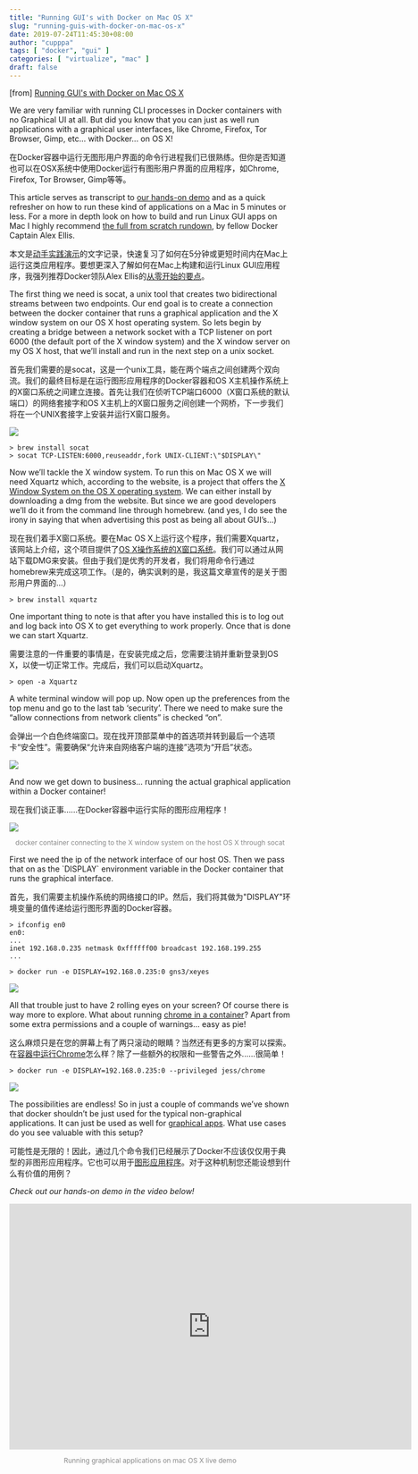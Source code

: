 ```yaml
---
title: "Running GUI's with Docker on Mac OS X"
slug: "running-guis-with-docker-on-mac-os-x"
date: 2019-07-24T11:45:30+08:00
author: "cupppa"
tags: [ "docker", "gui" ]
categories: [ "virtualize", "mac" ]
draft: false
---
```


<p>[from] <a href="https://cntnr.io/running-guis-with-docker-on-mac-os-x-a14df6a76efc">Running GUI's with Docker on Mac OS X</a></p>

<p>
We are very familiar with running CLI processes in Docker containers with no Graphical UI at all. But did you know that you can just as well run applications with a graphical user interfaces, like Chrome, Firefox, Tor Browser, Gimp, etc... with Docker... on OS X!
</p>
<p>
在Docker容器中运行无图形用户界面的命令行进程我们已很熟练。但你是否知道也可以在OSX系统中使用Docker运行有图形用户界面的应用程序，如Chrome, Firefox, Tor Browser, Gimp等等。
</p>

<!--more-->

<p>
This article serves as transcript to <a href="https://www.youtube.com/watch?v=PKyj8sbZNYw&source=post_page">our hands-on demo</a> and as a quick refresher on how to run these kind of applications on a Mac in 5 minutes or less. For a more in depth look on how to build and run Linux GUI apps on Mac I highly recommend <a href="http://blog.alexellis.io/linux-deskto    p-on-mac/?source=post_page">the full from scratch rundown</a>, by fellow Docker Captain Alex Ellis.
</p>
<p>
本文是<a href="https://www.youtube.com/watch?v=PKyj8sbZNYw&source=post_page">动手实践演示</a>的文字记录，快速复习了如何在5分钟或更短时间内在Mac上运行这类应用程序。要想更深入了解如何在Mac上构建和运行Linux GUI应用程序，我强列推荐Docker领队Alex Ellis的<a href="http://blog.alexellis.io/linux-desktop-on-mac/?source=post_page">从零开始的要点</a>。
</p>

<p>
The first thing we need is socat, a unix tool that creates two bidirectional streams between two endpoints. Our end goal is to create a connection between the docker container that runs a graphical application and the X window system on our OS X host operating system. So lets begin by creating a bridge between a network socket with a TCP listener on port 6000 (the default port of the X window system) and the X window server on my OS X host, that we’ll install and run in the next step on a unix socket.
</p>
<p>
首先我们需要的是socat，这是一个unix工具，能在两个端点之间创建两个双向流。我们的最终目标是在运行图形应用程序的Docker容器和OS X主机操作系统上的X窗口系统之间建立连接。首先让我们在侦听TCP端口6000（X窗口系统的默认端口）的网络套接字和OS X主机上的X窗口服务之间创建一个网桥，下一步我们将在一个UNIX套接字上安装并运行X窗口服务。
</p>

<img src="https://miro.medium.com/max/1400/1*5-82LVnDtodIHAScrre6nQ.png" />

```
> brew install socat
> socat TCP-LISTEN:6000,reuseaddr,fork UNIX-CLIENT:\"$DISPLAY\"
```

<p>
Now we’ll tackle the X window system. To run this on Mac OS X we will need Xquartz which, according to the website, is a project that offers the <a href="https://www.xquartz.org/?source=post_page">X Window System on the OS X operating system</a>. We can either install by downloading a dmg from the website. But since we are good developers we’ll do it from the command line through homebrew. (and yes, I do see the irony in saying that when advertising this post as being all about GUI’s…)
</p>
<p>
现在我们着手X窗口系统。要在Mac OS X上运行这个程序，我们需要Xquartz，该网站上介绍，这个项目提供了<a href="https://www.xquartz.org/?source=post_page">OS X操作系统的X窗口系统</a>。我们可以通过从网站下载DMG来安装。但由于我们是优秀的开发者，我们将用命令行通过homebrew来完成这项工作。（是的，确实讽剌的是，我这篇文章宣传的是关于图形用户界面的...）
</p>

```
> brew install xquartz
```

<p>
One important thing to note is that after you have installed this is to log out and log back into OS X to get everything to work properly. Once that is done we can start Xquartz.
</p>
<p>
需要注意的一件重要的事情是，在安装完成之后，您需要注销并重新登录到OS X，以使一切正常工作。完成后，我们可以启动Xquartz。
</p>

```
> open -a Xquartz
```

<p>
A white terminal window will pop up. Now open up the preferences from the top menu and go to the last tab ‘security’. There we need to make sure the “allow connections from network clients” is checked “on”.
</p>
<p>
会弹出一个白色终端窗口。现在找开顶部菜单中的首选项并转到最后一个选项卡“安全性”。需要确保“允许来自网络客户端的连接”选项为“开启”状态。
</p>

<img src="https://miro.medium.com/max/1400/1*zMO-bPar1Z1AUUH-O2WBfw.png" />

<p>
And now we get down to business… running the actual graphical application within a Docker container!
</p>
<p>
现在我们谈正事......在Docker容器中运行实际的图形应用程序！
</p>

<img src="https://miro.medium.com/max/1400/1*t9RTn9w0PwQAMtK1yrq1GQ.png" />
<center><p style="color:#888;font-size:12px;">docker container connecting to the X window system on the host OS X through socat</p></center>

<p>
First we need the ip of the network interface of our host OS. Then we pass that on as the `DISPLAY` environment variable in the Docker container that runs the graphical interface.
</p>
<p>
首先，我们需要主机操作系统的网络接口的IP。然后，我们将其做为"DISPLAY"环境变量的值传递给运行图形界面的Docker容器。
</p>

```
> ifconfig en0
en0:
...
inet 192.168.0.235 netmask 0xffffff00 broadcast 192.168.199.255
...

> docker run -e DISPLAY=192.168.0.235:0 gns3/xeyes
```

<img src="https://miro.medium.com/max/1400/1*fBaWucXOW_r9h2sZlfJPNQ.png" />

<p>
All that trouble just to have 2 rolling eyes on your screen? Of course there is way more to explore. What about running <a href="https://hub.docker.com/r/jess/chrome/?source=post_page">chrome in a container</a>? Apart from some extra permissions and a couple of warnings… easy as pie!
</p>
<p>
这么麻烦只是在您的屏幕上有了两只滚动的眼睛？当然还有更多的方案可以探索。在<a href="https://hub.docker.com/r/jess/chrome/?source=post_page">容器中运行Chrome</a>怎么样？除了一些额外的权限和一些警告之外......很简单！
</p>

```
> docker run -e DISPLAY=192.168.0.235:0 --privileged jess/chrome
```

<img src="https://miro.medium.com/max/1400/1*R4PKVQZfCcLoGkWXJrVoRA.png" />

<p>
The possibilities are endless! So in just a couple of commands we’ve shown that docker shouldn’t be just used for the typical non-graphical applications. It can just be used as well for <a href="https://hub.docker.com/u/jess/?source=post_page">graphical apps</a>. What use cases do you see valuable with this setup?
</p>
<p>
可能性是无限的！因此，通过几个命令我们已经展示了Docker不应该仅仅用于典型的非图形应用程序。它也可以用于<a href="https://hub.docker.com/u/jess/?source=post_page">图形应用程序</a>。对于这种机制您还能设想到什么有价值的用例？
</p>

<p><i>Check out our hands-on demo in the video below!</i></p>

<iframe src="https://cdn.embedly.com/widgets/media.html?src=https%3A%2F%2Fwww.youtube.com%2Fembed%2FPKyj8sbZNYw%3Ffeature%3Doembed&url=http%3A%2F%2Fwww.youtube.com%2Fwatch%3Fv%3DPKyj8sbZNYw&image=https%3A%2F%2Fi.ytimg.com%2Fvi%2FPKyj8sbZNYw%2Fhqdefault.jpg&key=a19fcc184b9711e1b4764040d3dc5c07&type=text%2Fhtml&schema=youtube" frameborder="0" height="440" width="720" title="Running GUI's with Docker on OS X" class="fz p q fy ac"></iframe>
<center><p style="color:#888;font-size:12px;">Running graphical applications on mac OS X live demo</p></center>
